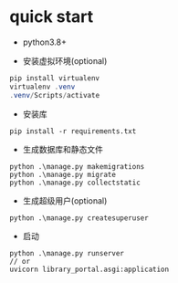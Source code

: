 # quick start
* python3.8+

* 安装虚拟环境(optional)
```powershell
pip install virtualenv
virtualenv .venv
.venv/Scripts/activate
```
* 安装库
```shell
pip install -r requirements.txt
```
* 生成数据库和静态文件
```
python .\manage.py makemigrations  
python .\manage.py migrate
python .\manage.py collectstatic
```
* 生成超级用户(optional)
```shell
python .\manage.py createsuperuser
```
* 启动
```shell
python .\manage.py runserver
// or
uvicorn library_portal.asgi:application
```